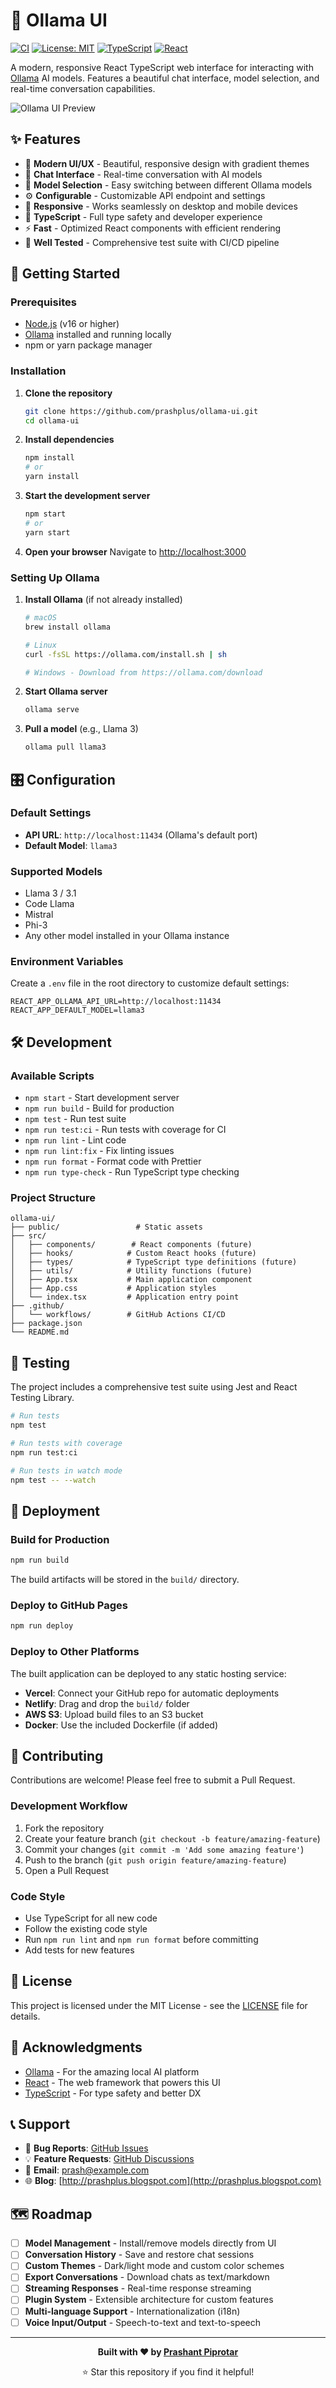 # 🦙 Ollama UI

[![CI](https://github.com/prashplus/ollama-ui/actions/workflows/ci.yml/badge.svg)](https://github.com/prashplus/ollama-ui/actions/workflows/ci.yml)
[![License: MIT](https://img.shields.io/badge/License-MIT-yellow.svg)](https://opensource.org/licenses/MIT)
[![TypeScript](https://badges.frapsoft.com/typescript/code/typescript.svg?v=101)](https://github.com/ellerbrock/typescript-badges/)
[![React](https://img.shields.io/badge/React-18.3.1-blue.svg)](https://reactjs.org/)

A modern, responsive React TypeScript web interface for interacting with [Ollama](https://ollama.com) AI models. Features a beautiful chat interface, model selection, and real-time conversation capabilities.

![Ollama UI Preview](public/sample.png)

## ✨ Features

- 🎨 **Modern UI/UX** - Beautiful, responsive design with gradient themes
- 💬 **Chat Interface** - Real-time conversation with AI models
- 🔧 **Model Selection** - Easy switching between different Ollama models
- ⚙️ **Configurable** - Customizable API endpoint and settings
- 📱 **Responsive** - Works seamlessly on desktop and mobile devices
- 🎯 **TypeScript** - Full type safety and developer experience
- ⚡ **Fast** - Optimized React components with efficient rendering
- 🧪 **Well Tested** - Comprehensive test suite with CI/CD pipeline

## 🚀 Getting Started

### Prerequisites

- [Node.js](https://nodejs.org/) (v16 or higher)
- [Ollama](https://ollama.com) installed and running locally
- npm or yarn package manager

### Installation

1. **Clone the repository**
   ```bash
   git clone https://github.com/prashplus/ollama-ui.git
   cd ollama-ui
   ```

2. **Install dependencies**
   ```bash
   npm install
   # or
   yarn install
   ```

3. **Start the development server**
   ```bash
   npm start
   # or
   yarn start
   ```

4. **Open your browser**
   Navigate to [http://localhost:3000](http://localhost:3000)

### Setting Up Ollama

1. **Install Ollama** (if not already installed)
   ```bash
   # macOS
   brew install ollama
   
   # Linux
   curl -fsSL https://ollama.com/install.sh | sh
   
   # Windows - Download from https://ollama.com/download
   ```

2. **Start Ollama server**
   ```bash
   ollama serve
   ```

3. **Pull a model** (e.g., Llama 3)
   ```bash
   ollama pull llama3
   ```

## 🎛️ Configuration

### Default Settings

- **API URL**: `http://localhost:11434` (Ollama's default port)
- **Default Model**: `llama3`

### Supported Models

- Llama 3 / 3.1
- Code Llama
- Mistral
- Phi-3
- Any other model installed in your Ollama instance

### Environment Variables

Create a `.env` file in the root directory to customize default settings:

```env
REACT_APP_OLLAMA_API_URL=http://localhost:11434
REACT_APP_DEFAULT_MODEL=llama3
```

## 🛠️ Development

### Available Scripts

- `npm start` - Start development server
- `npm run build` - Build for production
- `npm test` - Run test suite
- `npm run test:ci` - Run tests with coverage for CI
- `npm run lint` - Lint code
- `npm run lint:fix` - Fix linting issues
- `npm run format` - Format code with Prettier
- `npm run type-check` - Run TypeScript type checking

### Project Structure

```
ollama-ui/
├── public/                 # Static assets
├── src/
│   ├── components/        # React components (future)
│   ├── hooks/            # Custom React hooks (future)
│   ├── types/            # TypeScript type definitions (future)
│   ├── utils/            # Utility functions (future)
│   ├── App.tsx           # Main application component
│   ├── App.css           # Application styles
│   └── index.tsx         # Application entry point
├── .github/
│   └── workflows/        # GitHub Actions CI/CD
├── package.json
└── README.md
```

## 🧪 Testing

The project includes a comprehensive test suite using Jest and React Testing Library.

```bash
# Run tests
npm test

# Run tests with coverage
npm run test:ci

# Run tests in watch mode
npm test -- --watch
```

## 🚀 Deployment

### Build for Production

```bash
npm run build
```

The build artifacts will be stored in the `build/` directory.

### Deploy to GitHub Pages

```bash
npm run deploy
```

### Deploy to Other Platforms

The built application can be deployed to any static hosting service:

- **Vercel**: Connect your GitHub repo for automatic deployments
- **Netlify**: Drag and drop the `build/` folder
- **AWS S3**: Upload build files to an S3 bucket
- **Docker**: Use the included Dockerfile (if added)

## 🤝 Contributing

Contributions are welcome! Please feel free to submit a Pull Request.

### Development Workflow

1. Fork the repository
2. Create your feature branch (`git checkout -b feature/amazing-feature`)
3. Commit your changes (`git commit -m 'Add some amazing feature'`)
4. Push to the branch (`git push origin feature/amazing-feature`)
5. Open a Pull Request

### Code Style

- Use TypeScript for all new code
- Follow the existing code style
- Run `npm run lint` and `npm run format` before committing
- Add tests for new features

## 📝 License

This project is licensed under the MIT License - see the [LICENSE](LICENSE) file for details.

## 🙏 Acknowledgments

- [Ollama](https://ollama.com) - For the amazing local AI platform
- [React](https://reactjs.org/) - The web framework that powers this UI
- [TypeScript](https://www.typescriptlang.org/) - For type safety and better DX

## 📞 Support

- 🐛 **Bug Reports**: [GitHub Issues](https://github.com/prashplus/ollama-ui/issues)
- 💡 **Feature Requests**: [GitHub Discussions](https://github.com/prashplus/ollama-ui/discussions)
- 📧 **Email**: [prash@example.com](mailto:prash@example.com)
- 🌐 **Blog**: [http://prashplus.blogspot.com](http://prashplus.blogspot.com)

## 🗺️ Roadmap

- [ ] **Model Management** - Install/remove models directly from UI
- [ ] **Conversation History** - Save and restore chat sessions
- [ ] **Custom Themes** - Dark/light mode and custom color schemes
- [ ] **Export Conversations** - Download chats as text/markdown
- [ ] **Streaming Responses** - Real-time response streaming
- [ ] **Plugin System** - Extensible architecture for custom features
- [ ] **Multi-language Support** - Internationalization (i18n)
- [ ] **Voice Input/Output** - Speech-to-text and text-to-speech

---

<div align="center">

**Built with ❤️ by [Prashant Piprotar](https://github.com/prashplus)**

⭐ Star this repository if you find it helpful!

</div>